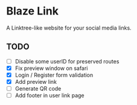 # Blaze Link

A Linktree-like website for your social media links.

## TODO

- [ ] Disable some userID for preserved routes
- [x] Fix preview window on safari
- [x] Login / Register form validation
- [x] Add preview link
- [ ] Generate QR code
- [ ] Add footer in user link page